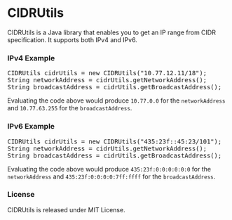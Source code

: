 CIDRUtils
=========

CIDRUtils is a Java library that enables you to get an IP range from CIDR specification. It supports both IPv4 and IPv6.

### IPv4 Example 
<pre>
CIDRUtils cidrUtils = new CIDRUtils("10.77.12.11/18");
String networkAddress = cidrUtils.getNetworkAddress();
String broadcastAddress = cidrUtils.getBroadcastAddress();
</pre>
Evaluating the code above would produce `10.77.0.0` for the `networkAddress` and `10.77.63.255` for the `broadcastAddress`. 

### IPv6 Example
<pre>
CIDRUtils cidrUtils = new CIDRUtils("435:23f::45:23/101");
String networkAddress = cidrUtils.getNetworkAddress();
String broadcastAddress = cidrUtils.getBroadcastAddress();
</pre>

Evaluating the code above would produce `435:23f:0:0:0:0:0:0` for the `networkAddress` and `435:23f:0:0:0:0:7ff:ffff` for the `broadcastAddress`. 

### License
CIDRUtils is released under MIT License.
